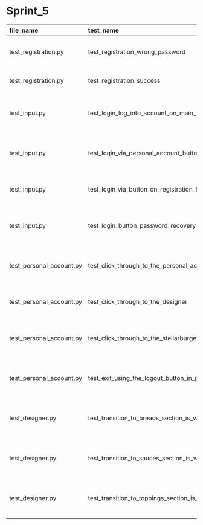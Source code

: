 # Sprint_5
| file_name                |test_name| description                                                 |
|:-------------------------|:---|:------------------------------------------------------------|
| test_registration.py     |test_registration_wrong_password| Проверяется ошибка для некорректного пароля                 |
| test_registration.py     |test_registration_success| Проверяется успешная регистрация                            |
| test_input.py            |test_login_log_into_account_on_main_page| Проверяется вход по кнопке «Войти в аккаунт» на главной     |
| test_input.py            |test_login_via_personal_account_button| Проверяется вход через кнопку «Личный кабинет»              |
| test_input.py            |test_login_via_button_on_registration_form| Проверяется вход через кнопку в форме регистрации           |
| test_input.py            |test_login_button_password_recovery| Проверяется вход через кнопку в форме восстановления пароля |
| test_personal_account.py |test_click_through_to_the_personal_account| Проверяется переход по клику на «Личный кабинет»            |
| test_personal_account.py |test_click_through_to_the_designer| Проверяется переход по клику на «Конструктор»               |
| test_personal_account.py |test_click_through_to_the_stellarburger_logo| Проверяется переход по клику на логотип Stellar Burgers     |
| test_personal_account.py |test_exit_using_the_logout_button_in_personal_account| Проверяется выход по кнопке «Выйти» в личном кабинете       |
| test_designer.py         |test_transition_to_breads_section_is_working| Проверяется, что работает переход к разделу «Булки» |
| test_designer.py         |test_transition_to_sauces_section_is_working|Проверяется, что работает переход к разделу «Соусы» |
| test_designer.py         |test_transition_to_toppings_section_is_working|Проверяется, что работает переход к разделу «Начинки» |
